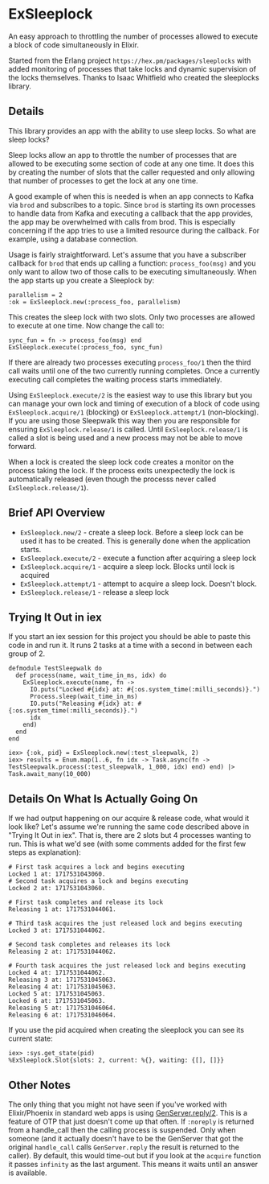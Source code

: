 # ExSleeplock

An easy approach to throttling the number of processes allowed to execute a
block of code simultaneously in Elixir.

Started from the Erlang project `https://hex.pm/packages/sleeplocks` with added
monitoring of processes that take locks and dynamic supervision of the locks
themselves. Thanks to Isaac Whitfield who created the sleeplocks library.

## Details

This library provides an app with the ability to use sleep locks. So what are
sleep locks?

Sleep locks allow an app to throttle the number of processes that are allowed
to be executing some section of code at any one time. It does this by creating
the number of slots that the caller requested and only allowing that number of
processes to get the lock at any one time.

A good example of when this is needed is when an app connects to Kafka via
`brod` and subscribes to a topic. Since `brod` is starting its own processes to
handle data from Kafka and executing a callback that the app provides, the app
may be overwhelmed with calls from brod. This is especially concerning if the
app tries to use a limited resource during the callback. For example, using a
database connection.

Usage is fairly straightforward. Let's assume that you have a subscriber
callback for `brod` that ends up calling a function: `process_foo(msg)`
and you only want to allow two of those calls to be executing simultaneously.
When the app starts up you create a Sleeplock by:

```
parallelism = 2
:ok = ExSleeplock.new(:process_foo, parallelism)
```

This creates the sleep lock with two slots. Only two processes are allowed to
execute at one time. Now change the call to:

```
sync_fun = fn -> process_foo(msg) end
ExSleeplock.execute(:process_foo, sync_fun)
```

If there are already two processes executing `process_foo/1` then the third call
waits until one of the two currently running completes. Once a currently
executing call completes the waiting process starts immediately.

Using `ExSleeplock.execute/2` is the easiest way to use this library but you can
manage your own lock and timing of execution of a block of code using
`ExSleeplock.acquire/1` (blocking) or `ExSleeplock.attempt/1` (non-blocking). If you
are using those Sleepwalk this way then you are responsible for ensuring
`ExSleeplock.release/1` is called. Until `ExSleeplock.release/1` is called a slot is
being used and a new process may not be able to move forward.

When a lock is created the sleep lock code creates a monitor on the process
taking the lock. If the process exits unexpectedly the lock is automatically
released (even though the processs never called `ExSleeplock.release/1`).

## Brief API Overview

* `ExSleeplock.new/2` - create a sleep lock. Before a sleep lock can be used it
  has to be created. This is generally done when the application starts.
* `ExSleeplock.execute/2` - execute a function after acquiring a sleep lock
* `ExSleeplock.acquire/1` - acquire a sleep lock. Blocks until lock is acquired
* `ExSleeplock.attempt/1` - attempt to acquire a sleep lock. Doesn't block.
* `ExSleeplock.release/1` - release a sleep lock

## Trying It Out in iex

If you start an iex session for this project you should be able to paste this
code in and run it. It runs 2 tasks at a time with a second in between each
group of 2.

```
defmodule TestSleepwalk do
  def process(name, wait_time_in_ms, idx) do
    ExSleeplock.execute(name, fn ->
      IO.puts("Locked #{idx} at: #{:os.system_time(:milli_seconds)}.")
      Process.sleep(wait_time_in_ms)
      IO.puts("Releasing #{idx} at: #{:os.system_time(:milli_seconds)}.")
      idx
    end)
  end
end

iex> {:ok, pid} = ExSleeplock.new(:test_sleepwalk, 2)
iex> results = Enum.map(1..6, fn idx -> Task.async(fn -> TestSleepwalk.process(:test_sleepwalk, 1_000, idx) end) end) |> Task.await_many(10_000)
```

## Details On What Is Actually Going On

If we had output happening on our acquire & release code, what would it look like?
Let's assume we're running the same code described above in "Trying It Out in iex".
That is, there are 2 slots but 4 processes wanting to run. This is what we'd see
(with some comments added for the first few steps as explanation):

```
# First task acquires a lock and begins executing
Locked 1 at: 1717531043060.
# Second task acquires a lock and begins executing
Locked 2 at: 1717531043060.

# First task completes and release its lock
Releasing 1 at: 1717531044061.

# Third task acquires the just released lock and begins executing
Locked 3 at: 1717531044062.

# Second task completes and releases its lock
Releasing 2 at: 1717531044062.

# Fourth task acquires the just released lock and begins executing
Locked 4 at: 1717531044062.
Releasing 3 at: 1717531045063.
Releasing 4 at: 1717531045063.
Locked 5 at: 1717531045063.
Locked 6 at: 1717531045063.
Releasing 5 at: 1717531046064.
Releasing 6 at: 1717531046064.
```

If you use the pid acquired when creating the sleeplock you can see its current
state:

```
iex> :sys.get_state(pid)
%ExSleeplock.Slot{slots: 2, current: %{}, waiting: {[], []}}
```

## Other Notes

The only thing that you might not have seen if you've worked with Elixir/Phoenix
in standard web apps is using
[GenServer.reply/2](https://hexdocs.pm/elixir/GenServer.html#reply/2). This is a
feature of OTP that just doesn't come up that often. If `:noreply` is
returned from a handle_call then the calling process is suspended. Only when
someone (and it actually doesn't have to be the GenServer that got the original
`handle_call` calls `GenServer.reply` the result is returned to the
caller). By default, this would time-out but if you look at the `acquire`
function it passes `infinity` as the last argument. This means it waits until an
answer is available.
